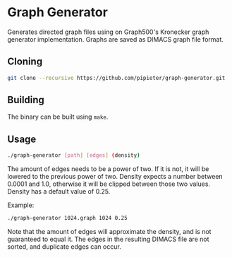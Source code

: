 # Graph Generator

Generates directed graph files using on Graph500's Kronecker graph generator implementation. Graphs are saved as DIMACS graph file format.

## Cloning

```bash
git clone --recursive https://github.com/pipieter/graph-generator.git
```

## Building

The binary can be built using `make`.

## Usage

```bash
./graph-generator [path] [edges] (density)
```

The amount of edges needs to be a power of two. If it is not, it will be lowered to the previous power of two. Density expects a number between 0.0001 and 1.0, otherwise it will be clipped between those two values. Density has a default value of 0.25.

Example:

```bash
./graph-generator 1024.graph 1024 0.25
```

Note that the amount of edges will approximate the density, and is not guaranteed to equal it. The edges in the resulting DIMACS file are not sorted, and duplicate edges can occur.
